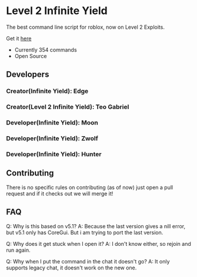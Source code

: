 # Level 2 Infinite Yield
The best command line script for roblox, now on Level 2 Exploits.

Get it [here](https://raw.githubusercontent.com/teogabrielofc/level2infiniteyield/refs/heads/main/source)

 - Currently 354 commands
 - Open Source

## Developers
### Creator(Infinite Yield): Edge
### Creator(Level 2 Infinite Yield): Teo Gabriel

### Developer(Infinite Yield): Moon
### Developer(Infinite Yield): Zwolf
### Developer(Infinite Yield): Hunter

## Contributing
There is no specific rules on contributing (as of now) just open a pull request and if it checks out we will merge it!

## FAQ

Q: Why is this based on v5.1?
A: Because the last version gives a nill error, but v5.1 only has CoreGui. But i am trying to port the last version.

Q: Why does it get stuck when I open it?
A: I don't know either, so rejoin and run again.

Q: Why when I put the command in the chat it doesn't go?
A: It only supports legacy chat, it doesn't work on the new one.
